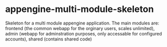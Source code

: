 appengine-multi-module-skeleton
===============================

Skeleton for a multi module appengine application. The main modules are: frontend (the common webapp for the orginary users, scales unlimited), admin (webapp for adminstration purposes, only accessable for configured accounts), shared (contains shared code)
